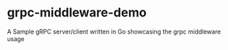 # grpc-middleware-demo
A Sample gRPC server/client written in Go showcasing the grpc middleware usage
